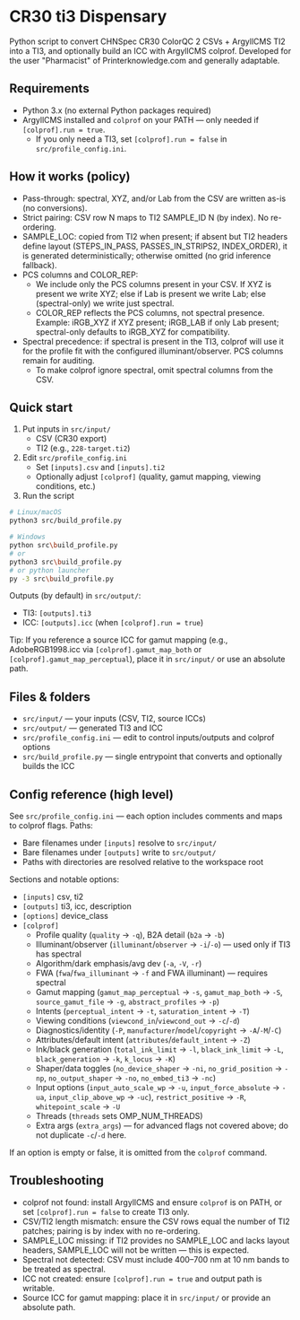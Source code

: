 # CR30 ti3 Dispensary

Python script to convert CHNSpec CR30 ColorQC 2 CSVs + ArgyllCMS TI2 into a TI3, and optionally build an ICC with ArgyllCMS colprof.
Developed for the user "Pharmacist" of Printerknowledge.com and generally adaptable.

## Requirements
- Python 3.x (no external Python packages required)
- ArgyllCMS installed and `colprof` on your PATH — only needed if `[colprof].run = true`.
  - If you only need a TI3, set `[colprof].run = false` in `src/profile_config.ini`.

## How it works (policy)
- Pass-through: spectral, XYZ, and/or Lab from the CSV are written as-is (no conversions).
- Strict pairing: CSV row N maps to TI2 SAMPLE_ID N (by index). No re-ordering.
- SAMPLE_LOC: copied from TI2 when present; if absent but TI2 headers define layout (STEPS_IN_PASS, PASSES_IN_STRIPS2, INDEX_ORDER), it is generated deterministically; otherwise omitted (no grid inference fallback).
- PCS columns and COLOR_REP:
  - We include only the PCS columns present in your CSV. If XYZ is present we write XYZ; else if Lab is present we write Lab; else (spectral-only) we write just spectral.
  - COLOR_REP reflects the PCS columns, not spectral presence. Example: iRGB_XYZ if XYZ present; iRGB_LAB if only Lab present; spectral-only defaults to iRGB_XYZ for compatibility.
- Spectral precedence: if spectral is present in the TI3, colprof will use it for the profile fit with the configured illuminant/observer. PCS columns remain for auditing.
  - To make colprof ignore spectral, omit spectral columns from the CSV.

## Quick start
1) Put inputs in `src/input/`
   - CSV (CR30 export)
   - TI2 (e.g., `228-target.ti2`)
2) Edit `src/profile_config.ini`
   - Set `[inputs].csv` and `[inputs].ti2`
   - Optionally adjust `[colprof]` (quality, gamut mapping, viewing conditions, etc.)
3) Run the script

```bash
# Linux/macOS
python3 src/build_profile.py

# Windows
python src\build_profile.py
# or
python3 src\build_profile.py
# or python launcher
py -3 src\build_profile.py
```

Outputs (by default) in `src/output/`:
- TI3: `[outputs].ti3`
- ICC: `[outputs].icc` (when `[colprof].run = true`)

Tip: If you reference a source ICC for gamut mapping (e.g., AdobeRGB1998.icc via `[colprof].gamut_map_both` or `[colprof].gamut_map_perceptual`), place it in `src/input/` or use an absolute path.

## Files & folders
- `src/input/` — your inputs (CSV, TI2, source ICCs)
- `src/output/` — generated TI3 and ICC
- `src/profile_config.ini` — edit to control inputs/outputs and colprof options
- `src/build_profile.py` — single entrypoint that converts and optionally builds the ICC

## Config reference (high level)
See `src/profile_config.ini` — each option includes comments and maps to colprof flags. Paths:
- Bare filenames under `[inputs]` resolve to `src/input/`
- Bare filenames under `[outputs]` write to `src/output/`
- Paths with directories are resolved relative to the workspace root

Sections and notable options:
- `[inputs]` csv, ti2
- `[outputs]` ti3, icc, description
- `[options]` device_class
- `[colprof]`
  - Profile quality (`quality` → `-q`), B2A detail (`b2a` → `-b`)
  - Illuminant/observer (`illuminant`/`observer` → `-i`/`-o`) — used only if TI3 has spectral
  - Algorithm/dark emphasis/avg dev (`-a`, `-V`, `-r`)
  - FWA (`fwa`/`fwa_illuminant` → `-f` and FWA illuminant) — requires spectral
  - Gamut mapping (`gamut_map_perceptual` → `-s`, `gamut_map_both` → `-S`, `source_gamut_file` → `-g`, `abstract_profiles` → `-p`)
  - Intents (`perceptual_intent` → `-t`, `saturation_intent` → `-T`)
  - Viewing conditions (`viewcond_in`/`viewcond_out` → `-c`/`-d`)
  - Diagnostics/identity (`-P`, `manufacturer`/`model`/`copyright` → `-A`/`-M`/`-C`)
  - Attributes/default intent (`attributes`/`default_intent` → `-Z`)
  - Ink/black generation (`total_ink_limit` → `-l`, `black_ink_limit` → `-L`, `black_generation` → `-k`, `k_locus` → `-K`)
  - Shaper/data toggles (`no_device_shaper` → `-ni`, `no_grid_position` → `-np`, `no_output_shaper` → `-no`, `no_embed_ti3` → `-nc`)
  - Input options (`input_auto_scale_wp` → `-u`, `input_force_absolute` → `-ua`, `input_clip_above_wp` → `-uc`), `restrict_positive` → `-R`, `whitepoint_scale` → `-U`
  - Threads (`threads` sets OMP_NUM_THREADS)
  - Extra args (`extra_args`) — for advanced flags not covered above; do not duplicate `-c`/`-d` here.

If an option is empty or false, it is omitted from the `colprof` command.

## Troubleshooting
- colprof not found: install ArgyllCMS and ensure `colprof` is on PATH, or set `[colprof].run = false` to create TI3 only.
- CSV/TI2 length mismatch: ensure the CSV rows equal the number of TI2 patches; pairing is by index with no re-ordering.
- SAMPLE_LOC missing: if TI2 provides no SAMPLE_LOC and lacks layout headers, SAMPLE_LOC will not be written — this is expected.
- Spectral not detected: CSV must include 400–700 nm at 10 nm bands to be treated as spectral.
- ICC not created: ensure `[colprof].run = true` and output path is writable.
- Source ICC for gamut mapping: place it in `src/input/` or provide an absolute path.


 
